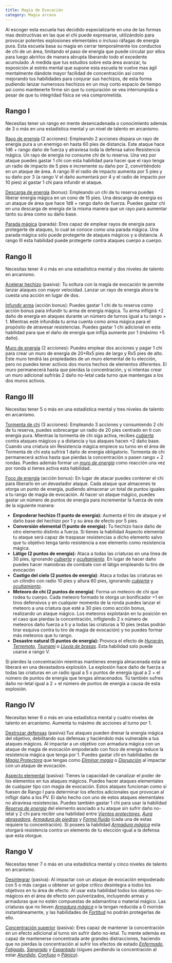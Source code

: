 ```yaml
---
title: Magia de Evocación
category: Magia arcana
---
```


Al escoger esta escuela has decidido especializarte en una de las formas mas destructivas en las que el chi puede expresarse, utilizándolo para provocar potentes explosiones elementales o incluso ráfagas de energía pura. Esta escuela basa su magia en cerrar temporalmente los conductos de chi de un área, limitando el paso de energía que puede circular por ellos para luego abrirlos de manera abrupta liberando todo el excedente acumulado .A medida que tus estudios sobre esta área avanzar, tu exposición al estrés mental que supone esta escuela te vuelve mas ágil mentalmente dándote mayor facilidad de concentración así como mejorando tus habilidades para conjurar sus hechizos, de esta forma pudiendo lanzar numerosos hechizos en un muy corto espacio de tiempo así como mantenerte firme sin que tu conjuración se vea interrumpida a pesar de que tu integridad física se vea comprometida.

## Rango I

Necesitas tener un rango en mente desencadenada o conocimiento además de 3 o más en una estadística mental y un nivel de talento en arcanismo.

<u>Rayo de energía</u> (2 acciones): Empleando 2 acciones dispara un rayo de energía pura a un enemigo en hasta 60 pies de distancia. Este ataque hace 1d6 + rango daño de fuerza y atraviesa toda la defensa salvo Resistencia mágica. Un rayo de energía no consume chi de tu reserva. Una vez por ataque puedes gastar 1 chi con esta habilidad para hacer que el rayo tenga un radio de impacto de 5 pies e incremente su daño por 2, convirtiéndolo en un ataque de área. A rango III el radio de impacto aumenta por 5 pies y su daño por 3 (a rango V el daño aumentará por 4 y el radio de impacto por 10 pies) al gastar 1 chi para infundir el ataque.

<u>Descarga de energía</u> (bonus): Empleando un chi de tu reserva puedes liberar energía mágica en un cono de 15 pies. Una descarga de energía es un ataque de área que hace 1d8 + rango daño de fuerza. Puedes gastar chi en una descarga de energía de la misma manera que un rayo para aumentar tanto su área como su daño base.

<u>Parada mágica</u> (parada): Eres capaz de emplear rayos de energía para protegerte de ataques, lo cual se conoce como una parada mágica. Una parada mágica sólo puede protegerte de ataques mágicos y a distancia. A rango III esta habilidad puede protegerte contra ataques cuerpo a cuerpo.

## Rango II

Necesitas tener 4 o más en una estadística mental y dos niveles de talento en arcanismo.

<u>Acelerar hechizo</u> (pasiva): Tu soltura con la magia de evocación te permite lanzar ataques con mayor velocidad. Lanzar un rayo de energía ahora te cuesta una acción en lugar de dos. 

<u>Infundir arma</u> (acción bonus): Puedes gastar 1 chi de tu reserva como acción bonus para infundir tu arma de energía mágica. Tu arma infligirá +2 daño de energía en ataques durante un número de turnos igual a tu rango + 1. Mientras esté infundida tu arma cuenta como arma mágica para el propósito de atravesar resistencias. Puedes gastar 1 chi adicional en esta habilidad para que el daño de energía que inflija aumente por 1 (máximo +5 daño). 

<u>Muro de energía</u> (2 acciones): Puedes emplear dos acciones y pagar 1 chi para crear un muro de energía de 20+Rx5 pies de largo y Rx5 pies de alto. Este muro tendrá las propiedades de un muro elemental de tu elección, pero no puedes tener activos dos muros hechos de elementos diferentes. El muro permanecerá hasta que pierdas la concentración, y si intentas crear un muro adicional sufrirás 2 daño no-letal cada turno que mantengas a los dos muros activos. 

## Rango III  

Necesitas tener 5 o más en una estadística mental y tres niveles de talento en arcanismo.

<u>Tormenta de chi</u> (3 acciones): Empleando 3 acciones y consumiendo 2 chi de tu reserva, puedes sobrecargar un radio de 20 pies centrado en ti con energía pura. Mientras la tormenta de chi siga activa, recibes *[cubierta](https://raldamain.com/rules/Reglas%20principales/reglas%20de%20combate.html#cubierta)* contra ataques mágicos y a distancia y tus ataques hacen +2 daño base. Cuando una criatura sin Resistencia mágica empiece su turno en el área de Tormenta de chi esta sufrirá 1 daño de energía obligatorio. Tormenta de chi permanecerá activa hasta que pierdas la concentración o pasen rango + 2 rondas. Puedes además formar un *[muro de energía](https://raldamain.com/rules/Rangos/Magia%20arcana/magia%20de%20evocacion.html#rango-ii)* como reacción una vez por ronda si tienes activa esta habilidad.

<u>Foco de energía</u> (acción bonus): En lugar de atacar puedes contener el chi para liberarlo en un devastador ataque. Cada ataque que almacenes te otorga un punto de energía, pudiendo almacenar un total de puntos iguales a tu rango de magia de evocación. Al hacer un ataque mágico, puedes gastar un número de puntos de energía para incrementar la fuerza de este de la siguiente manera: 

- **Empoderar hechizo (1 punto de energía):** Aumenta el tiro de ataque y el daño base del hechizo por 1 y su área de efecto por 5 pies. 
- **Conversión elemental (1 punto de energía):** Tu hechizo hace daño de otro elemento distinto a fuerza. Si tienes la habilidad Aspecto elemental tu ataque será capaz de traspasar resistencias a dicho elemento salvo que tu objetivo tenga tanto resistencia a ese elemento como resistencia mágica.
- **Látigo (2 puntos de energía):** Ataca a todas las criaturas en una línea de 30 pies, ignorando *[cubierta](https://raldamain.com/rules/Reglas%20principales/reglas%20de%20combate.html#cubierta)* y *[ocultamiento](https://raldamain.com/rules/Reglas%20principales/reglas%20de%20combate.html#ocultamiento)*. En lugar de hacer daño puedes hacer maniobras de combate con el látigo empleando tu tiro de evocación
- **Castigo del cielo (2 puntos de energía)**: Ataca a todas las criaturas en un cilindro con radio 10 pies y altura 60 pies, ignorando *[cubierta](https://raldamain.com/rules/Reglas%20principales/reglas%20de%20combate.html#cubierta)* y *[ocultamiento](https://raldamain.com/rules/Reglas%20principales/reglas%20de%20combate.html#ocultamiento)*.   
- **Meteoro de chi (2 puntos de energía)**: Forma un meteoro de chi que rodea tu cuerpo. Cada meteoro formado te otorga un bonificador +1 en tiros defensivos y en cualquier momento de la ronda puedes lanzar el meteoro a una criatura que esté a 30 pies como acción bonus, realizando un ataque mágico. Los meteoros explotarán en tu posición en el caso que pierdas la concentración, infligiendo 2 x número de meteoros daño fuerza a ti y a todas las criaturas a 10 pies (estas podrán tirar esquiva contra tu tiro de magia de evocación) y no puedes formar más meteoros que tu rango. 
- **Desastre natural (5 puntos de energía):** Provoca el efecto de *[Huracán](https://raldamain.com/rules/Rangos/Elementalismo/magia%20de%20aire.html#rango-v)*, *[Terremoto](https://raldamain.com/rules/Rangos/Elementalismo/magia%20de%20tierra.html#rango-v)*, *[Tsunami](https://raldamain.com/rules/Rangos/Elementalismo/magia%20de%20agua.html#rango-v)* o *[Lluvia de brasas](https://raldamain.com/rules/Rangos/Elementalismo/magia%20de%20fuego.html#rango-v)*. Esta habilidad solo puede usarse a rango V. 

Si pierdes la concentración mientras mantienes energía almacenada esta se liberará en una devastadora explosión. La explosión hace daño de fuerza a todas las criaturas en un radio igual a 5 x puntos de energía igual a 2 + el número de puntos de energía que tengas almacenados. Tú también sufres daño no-letal igual a 2 + el número de puntos de energía a causa de esta explosión.

## Rango IV  

Necesitas tener 6 o más en una estadística mental y cuatro niveles de talento en arcanismo. Aumenta tu máximo de acciones al turno por 1.

<u>Destrozar defensas</u> (pasiva):Tus ataques pueden drenar la energía mágica del objetivo, debilitando sus defensas y haciéndolo más vulnerable a tus ataques mágicos. Al impactar a un objetivo con armadura mágica con un ataque de magia de evocación empoderado con foco de energía reduce la resistencia mágica que tenga por 1. Puedes gastar chi en habilidades de *[Magia Protectora](https://raldamain.com/rules/Rangos/Magia%20arcana/magia%20protectora.html)* que tengas como *[Eliminar magia](https://raldamain.com/rules/Rangos/Magia%20arcana/magia%20protectora.html#rango-ii)* o *[Disrupción](https://raldamain.com/rules/Rangos/Magia%20arcana/magia%20protectora.html#rango-i)* al impactar con un ataque de evocación. 

<u>Aspecto elemental</u> (pasiva): Tienes la capacidad de canalizar el poder de los elementos en tus ataques mágicos. Puedes hacer ataques elementales de cualquier tipo con magia de evocación. Estos ataques funcionan como si fuesen de Rango I para determinar los efectos adicionales que provocan al infligir daño a los PV. El daño hecho con uno de estos ataques elementales no atraviesa resistencias. Puedes también gastar 1 chi para usar la habilidad *[Reserva de energía](https://raldamain.com/rules/Rangos/Magia%20arcana/magia%20de%20evocacion.html#rango-i)* del elemento asociado a tu ataque sin sufrir daño no-letal y 2 chi para recibir una habilidad entre *[Vientos protectores](https://raldamain.com/rules/Rangos/Ascendencias/ascendencia%20de%20aire.html#rango-iii)*, *[Aura abrasadora](https://raldamain.com/rules/Rangos/Ascendencias/ascendencia%20de%20fuego.html#rango-iii)*, *[Armadura de piedras](https://raldamain.com/rules/Rangos/Ascendencias/ascendencia%20de%20tierra.html#rango-ii)* y *[Forma fluida](https://raldamain.com/rules/Rangos/Ascendencias/ascendencia%20de%20agua.html#rango-iii)* (cada una de estas requiere tu concentración). Si posees la habilidad *[Armadura mágica](https://raldamain.com/rules/Rangos/Magia%20arcana/magia%20protectora.html#rango-ii)* esta otorgará resistencia contra un elemento de tu elección igual a la defensa que esta otorgue.  

## Rango V   

Necesitas tener 7 o más en una estadística mental y cinco niveles de talento en arcanismo. 

<u>Desintegrar</u> (pasiva): Al impactar con un ataque de evocación empoderado con 5 o más cargas u obtener un golpe crítico desintegra a todos los objetivos en tu área de efecto. Al usar esta habilidad todos los objetos no-mágicos en el área de efecto son pulverizados, incluyendo armas y armaduras que no estén compuestas de adamantina o material mágico. Las criaturas que no lleven *[Armadura mágica](https://raldamain.com/rules/Rangos/Magia%20arcana/magia%20protectora.html#rango-ii)* o la tengan reducida a 0 morirán instantáneamente, y las habilidades de *[Fortitud](https://raldamain.com/rules/Rangos/Combate/fortitud.html)* no podrán protegerlas de ello. 

<u>Concentración superior</u> (pasiva): Eres capaz de mantener la concentración en un efecto adicional al turno sin sufrir daño no-letal. Tu mente además es capaz de mantenerse concentrada ante grandes distracciones, haciendo que no pierdas la concentración al sufrir los efectos de estado *[Enfermado](https://raldamain.com/rules/Reglas%20principales/Efectos%20de%20estado.html#enfermada)*, *[Fatigado](https://raldamain.com/rules/Reglas%20principales/Efectos%20de%20estado.html#fatigada)*, *[Sangrado](https://raldamain.com/rules/Reglas%20principales/Efectos%20de%20estado.html#sangrado)* y *[Espantado](https://raldamain.com/rules/Reglas%20principales/Efectos%20de%20estado.html#espantada)* (sigues perdiendo la concentración al estar *[Aturdido](https://raldamain.com/rules/Reglas%20principales/Efectos%20de%20estado.html#aturdida)*, *[Confuso](https://raldamain.com/rules/Reglas%20principales/Efectos%20de%20estado.html#confundida)* o *[Pánico](https://raldamain.com/rules/Reglas%20principales/Efectos%20de%20estado.html#pánico)*). 